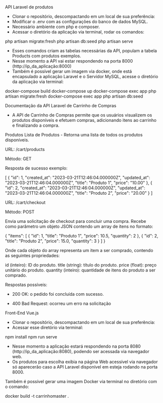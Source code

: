 API Laravel de produtos

- Clonar o repositório, descompactando em um local de sua preferência: 
- Modificar o .env com as configurações do banco de dados MySQL.
- Necessário ambiente com php e composer.
- Acessar o diretório da aplicação via terminal, rodar os comandos:

php artisan migrate:fresh
php artisan db:seed
php artisan serve

- Esses comandos criam as tabelas necessárias da API, populam a tabela Products com produtos exemplos.
- Nesse momento a API vai estar respondendo na porta 8000 (http://ip_da_aplicação:8000)
- Também é possível gerar um imagem via docker, onde está encapsulado a aplicação Laravel e o Servidor MySQL, acesse o diretório da aplicação via terminal:

docker-compose build
docker-compose up
docker-compose exec app php artisan migrate:fresh
docker-compose exec app php artisan db:seed

Documentação da API Laravel de Carrinho de Compras

- A API de Carrinho de Compras permite que os usuários visualizem os produtos disponíveis e efetuem compras, adicionando itens ao carrinho e finalizando a compra.

Produtos
Lista de Produtos - Retorna uma lista de todos os produtos disponíveis.

URL: /cart/products

Método: GET

Resposta de sucesso exemplo:

[
    {
        "id": 1,
        "created_at": "2023-03-21T12:46:04.000000Z",
        "updated_at": "2023-03-21T12:46:04.000000Z",
        "title": "Produto 1",
        "price": "10.00"
    },
    {
        "id": 2,
        "created_at": "2023-03-21T12:46:04.000000Z",
        "updated_at": "2023-03-21T12:46:04.000000Z",
        "title": "Produto 2",
        "price": "20.00"
    }
]

URL: /cart/checkout 

Método: POST

Envia uma solicitação de checkout para concluir uma compra. Recebe como parâmetro um objeto JSON contendo um array de itens no formato:

{
    "items": [
        {
            "id": 1,
            "title": "Produto 1",
            "price": 10.5,
            "quantity": 2
        },
        {
            "id": 2,
            "title": "Produto 2",
            "price": 15.0,
            "quantity": 3
        }
    ]
}

Onde cada objeto do array representa um item a ser comprado, contendo as seguintes propriedades:

id (inteiro): ID do produto.
title (string): título do produto.
price (float): preço unitário do produto.
quantity (inteiro): quantidade de itens do produto a ser comprado.

Respostas possíveis:

- 200 OK: o pedido foi concluída com sucesso.

- 400 Bad Request: ocorreu um erro na solicitação


Front-End Vue.js

- Clonar o repositório, descompactando em um local de sua preferência: 
- Acessar esse diretório via terminal:

npm install
npm run serve

- Nesse momento a aplicação estará respondendo na porta 8080 (http://ip_da_aplicação:8080), podendo ser acessada via navegador web.
- Os produtos para escolha exibia na página Web acessível via navegador só aparecerão caso a API Laravel disponível em esteja rodando na porta 8000.

Também é possível gerar uma imagem Docker via terminal no diretório com o comando:

docker build -t carrinhomaster .